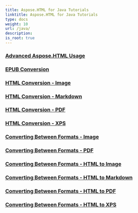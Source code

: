 ```yaml
---
title: Aspose.HTML for Java Tutorials
linktitle: Aspose.HTML for Java Tutorials
type: docs
weight: 10
url: /java/
description:
is_root: true
---
```


### [Advanced Aspose.HTML Usage](./advanced-aspose.html-usage/)

### [EPUB Conversion](./epub-conversion/)

### [HTML Conversion - Image](./html-conversion---image/)

### [HTML Conversion - Markdown](./html-conversion---markdown/)

### [HTML Conversion - PDF](./html-conversion---pdf/)

### [HTML Conversion - XPS](./html-conversion---xps/)

### [Converting Between Formats - Image](./converting-between-formats---image/)

### [Converting Between Formats - PDF](./converting-between-formats---pdf/)

### [Converting Between Formats - HTML to Image](./converting-between-formats---html-to-image/)

### [Converting Between Formats - HTML to Markdown](./converting-between-formats---html-to-markdown/)

### [Converting Between Formats - HTML to PDF](./converting-between-formats---html-to-pdf/)

### [Converting Between Formats - HTML to XPS](./converting-between-formats---html-to-xps/)
